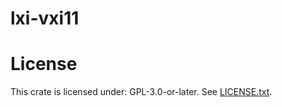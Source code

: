 # lxi-vxi11




# License

This crate is licensed under: GPL-3.0-or-later. See [LICENSE.txt](../LICENSE.txt).
